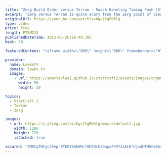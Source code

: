 ```yaml
---
title: "Zerg Build Order versus Terran - Roach Baneling Timing Push (StarCraft 2 Heart of the Swarm)"
excerpt: "Zerg versus Terran is quite scary from the Zerg point of view. This Zerg build order is by Symbol from team Azubu. Symbol is a great Zerg player, one of the best players in the world. The Zerg build order we are taking a look at will be from a game that Symbol played in the round of 8 from the WCS Korea"
originalUrl: https://youtube.com/watch?v=bgc7tgPN3lg
type: video
price: Free
length: PT5M21S
publishedDateTime: 2013-05-26T16:40:30Z
heat: 50

featuredContent: "<iframe width=\"800\" height=\"500\" frameborder=\"0\" src=\"https://www.youtube.com/embed/bgc7tgPN3lg\" allow=\"accelerometer; autoplay; encrypted-media; gyroscope; picture-in-picture\" allowfullscreen></iframe>"

provider:
  name: LowkoTV
  domain: lowko.tv
  images:
    - url: https://smartableai.github.io/starcraft2/assets/images/organizations/lowko.tv-50x50.jpg
      width: 50
      height: 50

topics:
  - StarCraft 2
  - Terran
  - Zerg

images:
  - url: https://i.ytimg.com/vi/bgc7tgPN3lg/maxresdefault.jpg
    width: 1280
    height: 720
    isCached: true

secured: "3MKCgTHCycJ0eprZTK8YkGkWHcfGh5OrhzDwpaF4VYJxALEfdjsdHTHhCw5AsxktccngYBVgXSrCJcu+hKjWp/9HIqkm4DaUuZYviKteswuL+idWYK+hDXMn19+w8+HqE06Q2EeOpeo6LZGPXBfOltE3pq1zmZ55rQreGuT3oXjhBoryiRYTIN1Httwr0iuUAR3037N1ZPMr5Ew0GT5MLVh11KcpLo7wMH18KxisOB5rG5N9AisxHwk72uB+CWQ2R8U6/RmXz2YDk6agm8F9vHdahHsytJrtpCvKfFjzKRUglajpfkWHMLqNHNPhtQD7brotfQeFnIfiD7AZKcAqduw/jmWU2gdhwiAtx6nkIqHrwkrEk5P8eDUybKB0eHVSVq0mW6EHpCjL4G7ILr0Ev1nyWVp3J3o5RlWpUKZwjxE=;m8b5LIxff5RPtO+Xqzifmw=="
---
```



